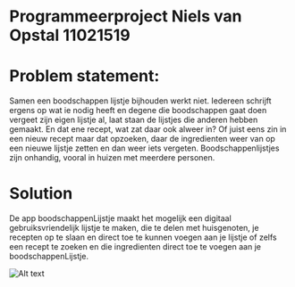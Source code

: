 # Programmeerproject Niels van Opstal 11021519

# Problem statement:

Samen een boodschappen lijstje bijhouden werkt niet. Iedereen schrijft ergens op wat ie nodig heeft en degene die boodschappen gaat doen vergeet zijn eigen lijstje al, laat staan de lijstjes die anderen hebben gemaakt. En dat ene recept, wat zat daar ook alweer in? Of juist eens zin in een nieuw recept maar dat opzoeken, daar de ingredienten weer van op een nieuwe lijstje zetten en dan weer iets vergeten. Boodschappenlijstjes zijn onhandig, vooral in huizen met meerdere personen.

# Solution

De app boodschappenLijstje maakt het mogelijk een digitaal gebruiksvriendelijk lijstje te maken, die te delen met huisgenoten, je recepten op te slaan en direct toe te kunnen voegen aan je lijstje of zelfs een recept te zoeken en die ingredienten direct toe te voegen aan je boodschappenLijstje.

![Alt text](https://github.com/nielske31/lijstje/tree/master/docs/design_idea.jpg "design idea")

